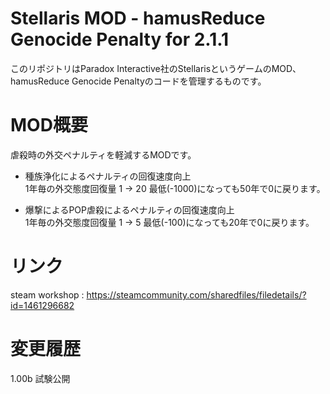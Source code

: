 # Stellaris MOD - hamusReduce Genocide Penalty for 2.1.1
このリポジトリはParadox Interactive社のStellarisというゲームのMOD、hamusReduce Genocide Penaltyのコードを管理するものです。 

#  MOD概要
虐殺時の外交ペナルティを軽減するMODです。   

* 種族浄化によるペナルティの回復速度向上   
1年毎の外交態度回復量 1 -> 20	最低(-1000)になっても50年で0に戻ります。   

* 爆撃によるPOP虐殺によるペナルティの回復速度向上   
1年毎の外交態度回復量 1 -> 5	最低(-100)になっても20年で0に戻ります。   

# リンク
steam workshop : https://steamcommunity.com/sharedfiles/filedetails/?id=1461296682   

# 変更履歴
1.00b	試験公開
